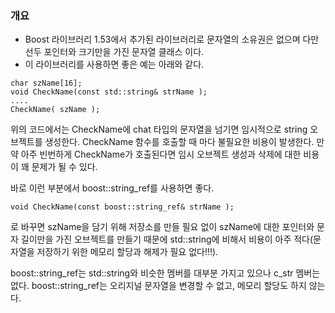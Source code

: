 ### 개요
- Boost 라이브러리 1.53에서 추가된 라이브러리로 문자열의 소유권은 없으며 다만 선두 포인터와 크기만을 가진 문자열 클래스 이다.
- 이 라이브러리를 사용하면 좋은 예는 아래와 같다.
```
char szName[16];
void CheckName(const std::string& strName );
....
CheckName( szName );
```

위의 코드에서는 CheckName에 chat 타입의 문자열을 넘기면 임시적으로 string 오브젝트를 생성한다. CheckName 함수를 호출할 때 마다 불필요한 비용이 발생한다.
만약 아주 빈번하게 CheckName가 호출된다면 임시 오브젝트 생성과 삭제에 대한 비용이 꽤 문제가 될 수 있다.

바로 이런 부분에서 boost::string_ref를 사용하면 좋다.
```
void CheckName(const boost::string_ref& strName );
```
로 바꾸면 szName을 담기 위해 저장소를 만들 필요 없이 szName에 대한 포인터와 문자 길이만을 가진 오브젝트를 만들기 때문에 std::string에 비해서 비용이 아주 적다(문자열을 저장하기 위한 메모리 할당과 해제가 필요 없다!!!).

boost::string_ref는 std::string와 비슷한 멤버를 대부분 가지고 있으나 c_str 멤버는 없다.
boost::string_ref는 오리지널 문자열을 변경할 수 없고, 메모리 할당도 하지 않는다.
